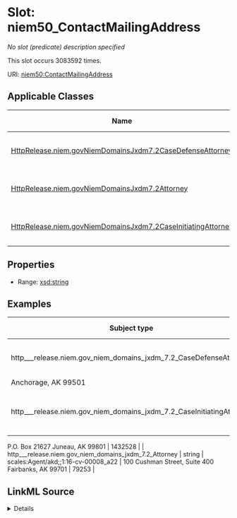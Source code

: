

# Slot: niem50_ContactMailingAddress


_No slot (predicate) description specified_






This slot occurs 3083592 times.


URI: [niem50:ContactMailingAddress](http://release.niem.gov/niem/niem-core/5.0/ContactMailingAddress)



<!-- no inheritance hierarchy -->





## Applicable Classes

| Name | Description | Modifies Slot |
| --- | --- | --- |
| [HttpRelease.niem.govNiemDomainsJxdm7.2CaseDefenseAttorney](../classes/HttpRelease.niem.govNiemDomainsJxdm7.2CaseDefenseAttorney.md) | No class (type) description specified |  yes  |
| [HttpRelease.niem.govNiemDomainsJxdm7.2Attorney](../classes/HttpRelease.niem.govNiemDomainsJxdm7.2Attorney.md) | No class (type) description specified |  yes  |
| [HttpRelease.niem.govNiemDomainsJxdm7.2CaseInitiatingAttorney](../classes/HttpRelease.niem.govNiemDomainsJxdm7.2CaseInitiatingAttorney.md) | No class (type) description specified |  yes  |







## Properties

* Range: [xsd:string](http://www.w3.org/2001/XMLSchema#string)






## Examples

| Subject type | Object type | Example subject | Example object | Occurrences |
| --- | --- | --- | --- | --- |
| http___release.niem.gov_niem_domains_jxdm_7.2_CaseDefenseAttorney | string | scales:Agent/akd;;1:16-cr-00001_a3 | 425 G Street, Suite 800
Anchorage, AK 99501 | 1571811 |
| http___release.niem.gov_niem_domains_jxdm_7.2_CaseInitiatingAttorney | string | scales:Agent/akd;;1:16-cr-00001_a5 | 709 West 9th Street, Rm 937
P.O. Box 21627
Juneau, AK 99801 | 1432528 |
| http___release.niem.gov_niem_domains_jxdm_7.2_Attorney | string | scales:Agent/akd;;1:16-cv-00008_a22 | 100 Cushman Street, Suite 400
Fairbanks, AK 99701 | 79253 |




## LinkML Source

<details>

```yaml
name: niem50_ContactMailingAddress
annotations:
  count:
    tag: count
    value: 3083592
description: No slot (predicate) description specified
examples:
- object:
    example_object: '425 G Street, Suite 800

      Anchorage, AK 99501'
    example_object_type: string
    example_predicate: niem50:ContactMailingAddress
    example_subject: scales:Agent/akd;;1:16-cr-00001_a3
    example_subject_type: http___release.niem.gov_niem_domains_jxdm_7.2_CaseDefenseAttorney
- object:
    example_object: '709 West 9th Street, Rm 937

      P.O. Box 21627

      Juneau, AK 99801'
    example_object_type: string
    example_predicate: niem50:ContactMailingAddress
    example_subject: scales:Agent/akd;;1:16-cr-00001_a5
    example_subject_type: http___release.niem.gov_niem_domains_jxdm_7.2_CaseInitiatingAttorney
- object:
    example_object: '100 Cushman Street, Suite 400

      Fairbanks, AK 99701'
    example_object_type: string
    example_predicate: niem50:ContactMailingAddress
    example_subject: scales:Agent/akd;;1:16-cv-00008_a22
    example_subject_type: http___release.niem.gov_niem_domains_jxdm_7.2_Attorney
from_schema: scales-kg
rank: 1000
slot_uri: niem50:ContactMailingAddress
alias: niem50_ContactMailingAddress
domain_of:
- http___release.niem.gov_niem_domains_jxdm_7.2_Attorney
- http___release.niem.gov_niem_domains_jxdm_7.2_CaseDefenseAttorney
- http___release.niem.gov_niem_domains_jxdm_7.2_CaseInitiatingAttorney
range: string

```
</details>